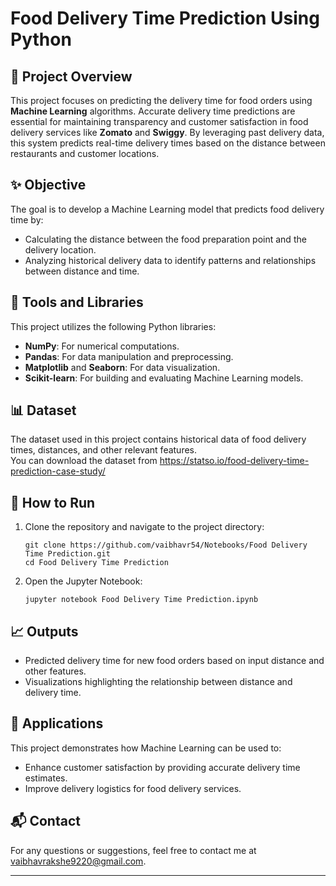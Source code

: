 # Food Delivery Time Prediction Using Python

## 📜 Project Overview
This project focuses on predicting the delivery time for food orders using **Machine Learning** algorithms. Accurate delivery time predictions are essential for maintaining transparency and customer satisfaction in food delivery services like **Zomato** and **Swiggy**. By leveraging past delivery data, this system predicts real-time delivery times based on the distance between restaurants and customer locations.

## ✨ Objective
The goal is to develop a Machine Learning model that predicts food delivery time by:
- Calculating the distance between the food preparation point and the delivery location.
- Analyzing historical delivery data to identify patterns and relationships between distance and time.

## 🔧 Tools and Libraries
This project utilizes the following Python libraries:
- **NumPy**: For numerical computations.
- **Pandas**: For data manipulation and preprocessing.
- **Matplotlib** and **Seaborn**: For data visualization.
- **Scikit-learn**: For building and evaluating Machine Learning models.

## 📊 Dataset
The dataset used in this project contains historical data of food delivery times, distances, and other relevant features.  
You can download the dataset from https://statso.io/food-delivery-time-prediction-case-study/

## 🚀 How to Run
1. Clone the repository and navigate to the project directory:
   ```
   git clone https://github.com/vaibhavr54/Notebooks/Food Delivery Time Prediction.git
   cd Food Delivery Time Prediction
   ```
2. Open the Jupyter Notebook:
   ```
   jupyter notebook Food Delivery Time Prediction.ipynb
   ```

## 📈 Outputs
- Predicted delivery time for new food orders based on input distance and other features.
- Visualizations highlighting the relationship between distance and delivery time.

## 🌟 Applications
This project demonstrates how Machine Learning can be used to:
- Enhance customer satisfaction by providing accurate delivery time estimates.
- Improve delivery logistics for food delivery services.

## 📬 Contact
For any questions or suggestions, feel free to contact me at vaibhavrakshe9220@gmail.com.

---
